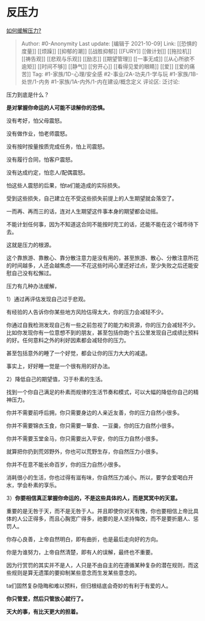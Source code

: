 # 反压力
[如何缓解压力?](https://www.zhihu.com/question/21089301/answer/2161613712)

> Author: #0-Anonymity
> Last update: [编辑于 2021-10-09]
> Link: [[恐惧的度量]] [[烦躁]] [[抑郁的潮]] [[战胜抑郁]] [[FURY]] [[做计划]] [[拖拉机]] [[祷告观]] [[悲观与乐观]] [[励志]] [[期望管理]] [[一事无成]] [[从心所欲不逾矩]] [[时间不够]] [[静气]] [[穷开心]] [[看得见爱的眼睛]] [[爱]] [[爱的痛苦]]
> Tag: #1-家族/1D-心理/安全感 #2-事业/2A-功夫/1-学与玩 #1-家族/1B-处世/1-内务 #1-家族/1A-内外/1-内在建设/概念定义 
> 评论区:
> 泛讨论:

压力到底是什么？

**是对掌握你命运的人可能不谅解你的恐惧。**

没有考好，怕父母震怒。

没有做作业，怕老师震怒。

没有按时按量按质完成任务，怕上司震怒。

没有履行合同，怕客户震怒。

没有达成约定，怕恋人/配偶震怒。

怕这些人震怒的后果，怕ta们能造成的实际损失。

受到这些损失，自己建立在不受这些损失前提上的人生期望就会落空了。

一而再、再而三的话，连对人生期望这件事本身的期望都会动摇。

不能计划任何事，因为不知道这合同不能按时完工的话，还能不能在这个城市待下去。

这就是压力的根源。

这个靠旅游、靠散心、靠分散注意力是没有用的，甚至旅游、散心、分散注意所花的时间越多，人还会越焦虑——不花这些时间心里还好过点，至少失败之后还能安慰自己没有松懈过。

压力有几种办法缓解，

1）通过再评估发现自己过于悲观。

有经验的人告诉你你某些地方风险估得太大，你的压力会减轻不少。

你通过自我检测发现自己有一些之前忽视了的能力和资源，你的压力会减轻不少。比如你发现你有一位意想不到的朋友，甚至包括你跑个五公里发现自己成绩比预料的好。任何意料之外的利好因素都会减轻你的压力。

甚至包括意外的睡了一个好觉，都会让你的压力大大的减退。

事实上，好好睡一觉是一个很有用的好办法。

2）降低自己的期望值，习于朴素的生活。

找到一个你自己满足的朴素而规律的生活节奏和模式，可以大幅的降低你自己的精神压力。

你并不需要前呼后拥，你只需要身边的人亲近友善，你的压力自然小很多。

你并不需要锦衣玉食，你只需要一箪食、一豆羹，你的压力自然小很多。

你并不需要玉堂金马，你只需要出入平安，你的压力自然小很多。

就算把你扔到荒郊野外，你也可以荒野生存，你自然压力小很多。

你并不在意不能长命百岁，你的压力自然小很多。

消耗很小的生活，你也过得有滋有味，你自然压力减小。所以，要学会爱喝白开水，学会朴素的享乐。

3）**你要相信真正掌握你命运的，不是这些具体的人，而是冥冥中的天意。**

重要的是无咎于天，而不是无咎于人。并且即使你对天有愧，你也要相信上帝比具体的人公正得多，而且心胸宽广得多，祂要的是人坚持悔改，而不是要折磨人、惩罚人。

你存心良善，上帝自然明白，即有曲折，也是最后走向好的方向。

你是为谁努力，上帝自然清楚，即有人的误解，最终也不重要。

因为行赏罚的其实并不是人，人只是不由自主的在遵循某种复杂的潜在规则，而这些规则是算无遗策的要抑制某些意念而生发某些意念的。

ta们固然复杂隐晦和难以预料，但归根结底会奇妙的有利于有爱的人。

**你只管爱，然后只管放心就行了。**

**天大的事，有比天更大的担着。**
